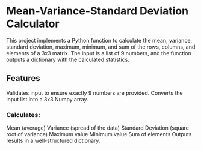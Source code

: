 # Mean-Variance-Standard Deviation Calculator
This project implements a Python function to calculate the mean, variance, standard deviation, maximum, minimum, and sum of the rows, columns, and elements of a 3x3 matrix. The input is a list of 9 numbers, and the function outputs a dictionary with the calculated statistics.

## Features
Validates input to ensure exactly 9 numbers are provided.
Converts the input list into a 3x3 Numpy array.
### Calculates:
Mean (average)
Variance (spread of the data)
Standard Deviation (square root of variance)
Maximum value
Minimum value
Sum of elements
Outputs results in a well-structured dictionary.
